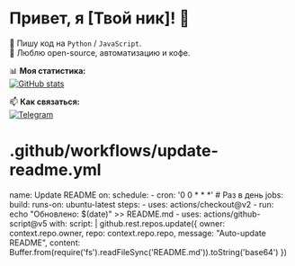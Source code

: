 # Привет, я [Твой ник]! 👋  

🚀 Пишу код на `Python` / `JavaScript`.  
🎯 Люблю open-source, автоматизацию и кофе.  

📊 **Моя статистика:**  
[![GitHub stats](https://github-readme-stats.vercel.app/api?nousway=nousway&show_icons=true&theme=radical)](https://github.com/nousway)  

📫 **Как связаться:**  
[![Telegram](https://img.shields.io/badge/-Telegram-26A5E4?logo=telegram)](https://t.me/tsm_ai)  

# .github/workflows/update-readme.yml
name: Update README
on:
  schedule:
    - cron: '0 0 * * *'  # Раз в день
jobs:
  build:
    runs-on: ubuntu-latest
    steps:
      - uses: actions/checkout@v2
      - run: echo "Обновлено: $(date)" >> README.md
      - uses: actions/github-script@v5
        with:
          script: |
            github.rest.repos.update({
              owner: context.repo.owner,
              repo: context.repo.repo,
              message: "Auto-update README",
              content: Buffer.from(require('fs').readFileSync('README.md')).toString('base64')
            })
